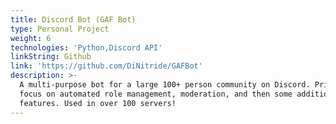 ```yaml
---
title: Discord Bot (GAF Bot)
type: Personal Project
weight: 6
technologies: 'Python,Discord API'
linkString: Github
link: 'https://github.com/DiNitride/GAFBot'
description: >-
  A multi-purpose bot for a large 100+ person community on Discord. Primary
  focus on automated role management, moderation, and then some additional "fun"
  features. Used in over 100 servers!
---
```


